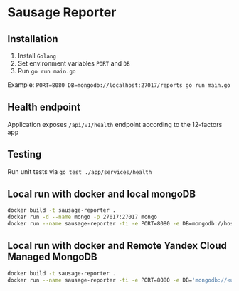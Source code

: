 # Sausage Reporter

## Installation

1. Install `Golang`
2. Set environment variables `PORT` and `DB`
3. Run `go run main.go`

Example: `PORT=8080 DB=mongodb://localhost:27017/reports go run main.go`

## Health endpoint

Application exposes `/api/v1/health` endpoint according to the 12-factors app

## Testing

Run unit tests via `go test ./app/services/health`

## Local run with docker and local mongoDB

```bash
docker build -t sausage-reporter .
docker run -d --name mongo -p 27017:27017 mongo
docker run --name sausage-reporter -ti -e PORT=8080 -e DB=mongodb://host.docker.internal:27017/reports -p 8080:8080 sausage-reporter
```

## Local run with docker and Remote Yandex Cloud Managed MongoDB

```bash
docker build -t sausage-reporter .
docker run --name sausage-reporter -ti -e PORT=8080 -e DB='mongodb://<username>:<password>@<host list>/<db name>?tls=true&tlsCaFile=YandexInternalRootCA.crt' -p 8080:8080 sausage-reporter
```

